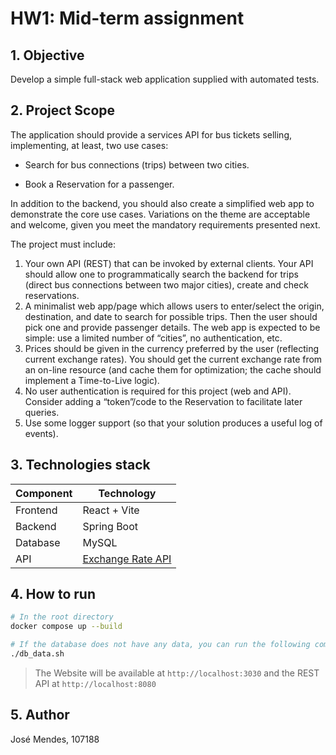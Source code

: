 # HW1: Mid-term assignment

## 1. Objective

Develop a simple full-stack web application supplied with automated tests.

## 2. Project Scope

The application should provide a services API for bus tickets selling, implementing, at least, two use cases:

- Search for bus connections (trips) between two cities.

- Book a Reservation for a passenger.

In addition to the backend, you should also create a simplified web app to demonstrate the core use cases.
Variations on the theme are acceptable and welcome, given you meet the mandatory requirements presented next.

The project must include:
 1. Your own API (REST) that can be invoked by external clients. Your API should allow one to programmatically search the backend for trips (direct bus connections between two major cities), create and check reservations.
 2. A minimalist web app/page which allows users to enter/select the origin, destination, and date to search for possible trips. Then the user should pick one and provide passenger details. The web app is expected to be simple: use a limited number of “cities”, no authentication, etc.
 3. Prices should be given in the currency preferred by the user (reflecting current exchange rates). You should get the current exchange rate from an on-line resource (and cache them for optimization; the cache should implement a Time-to-Live logic).
 4. No user authentication is required for this project (web and API). Consider adding a “token”/code to the Reservation to facilitate later queries.
 5. Use some logger support (so that your solution produces a useful log of events).

 ## 3. Technologies stack

| Component | Technology |
| --------- | ---------- |
| Frontend | React + Vite|
| Backend | Spring Boot |
| Database | MySQL |
| API | [Exchange Rate API](https://app.exchangerate-api.com/) |

## 4. How to run

```bash
# In the root directory
docker compose up --build

# If the database does not have any data, you can run the following command to insert some data
./db_data.sh
```

> The Website will be available at `http://localhost:3030` and the REST API at `http://localhost:8080`

## 5. Author

José Mendes, 107188